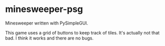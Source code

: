 # minesweeper-psg
Minesweeper written with PySimpleGUI.

This game uses a grid of buttons to keep track of tiles.
It's actually not that bad. I think it works and there are no bugs.

